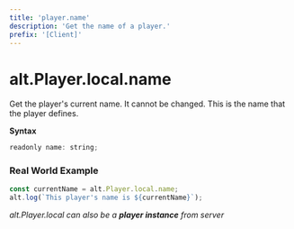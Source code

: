 ```yaml
---
title: 'player.name'
description: 'Get the name of a player.'
prefix: '[Client]'
---
```


# alt.Player.local.name

Get the player's current name. It cannot be changed.
This is the name that the player defines.

**Syntax**

```js
readonly name: string;
```

### Real World Example

```js
const currentName = alt.Player.local.name;
alt.log(`This player's name is ${currentName}`);
```

_alt.Player.local can also be a **player instance** from server_
